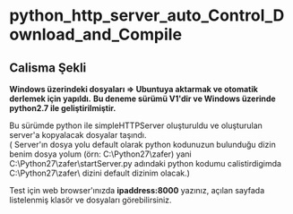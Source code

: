 # python_http_server_auto_Control_Download_and_Compile
## Calisma Şekli
**Windows üzerindeki dosyaları => Ubuntuya aktarmak ve otomatik derlemek için yapıldı.**
**Bu deneme sürümü V1'dir ve Windows üzerinde python2.7 ile geliştirilmiştir.**

Bu sürümde python ile simpleHTTPServer oluşturuldu ve oluşturulan server'a kopyalacak dosyalar taşındı.<br>
( Server'ın dosya yolu default olarak python kodunuzun bulunduğu dizin
benim dosya yolum (örn: C:\Python27\zafer\) yani C:\Python27\zafer\startServer.py adındaki python kodumu calistirdigimda  C:\Python27\zafer\ dizini default dizinim olacak.)

Test için web browser'ınızda **ipaddress:8000** yazınız, açılan sayfada listelenmiş klasör ve dosyaları görebilirsiniz.
 
